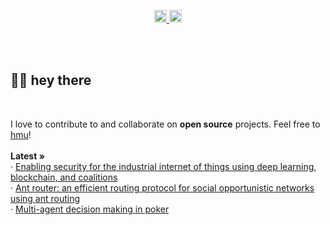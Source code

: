 <p align="center">
  <a href="https://scholar.google.com/citations?user=ndb_b_UAAAAJ&hl=en" target="_blank">
    <img
      src="https://img.shields.io/badge/-Google%20Scholar-lightgrey?logo=Google%20Scholar&style=social"
      alt="Google Scholar"
      height="20"
    >
  </a>
  <a href="https://www.linkedin.com/in/shridpant/" target="_blank">
    <img
      src="https://img.shields.io/badge/LinkedIn-0077B5?style=for-the-badge&logo=linkedin&logoColor=white"
      alt="LinkedIn"
      height="20"
    >
  </a>
</p>

<br /> <br />
<p align="center">
  <h2>
    👋🏼 hey there
  </h2> 
<br />

  <p>
  I love to contribute to and collaborate on <strong>open source</strong> projects. Feel free to <a href="https://www.linkedin.com/in/shridpant/" target="_blank">hmu</a>!
  <br /><br />
  <strong>Latest »</strong><br />
  · <a href="https://onlinelibrary.wiley.com/doi/abs/10.1002/ett.4137">Enabling security for the industrial internet of things using deep learning, blockchain, and coalitions</a><br>
  · <a href="https://ietresearch.onlinelibrary.wiley.com/doi/10.1049/iet-net.2019.0077">Ant router: an efficient routing protocol for social opportunistic networks using ant routing</a><br>
  · <a href="https://github.com/shridpant/poker">Multi-agent decision making in poker</a>
  </p>
</p>
